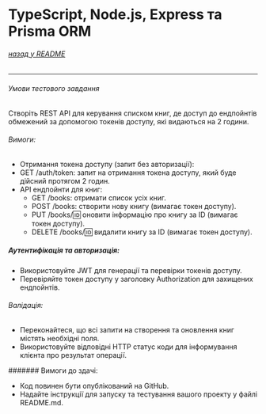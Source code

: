 # TypeScript, Node.js, Express та Prisma ORM

###### [назад у README](README.md)

---
###### Умови тестового завдання

Створіть REST API для керування списком книг, де доступ до ендпойнтів обмежений за допомогою токенів доступу, які видаються на 2 години.

###### Вимоги:
* Отримання токена доступу (запит без авторизації):
* GET /auth/token: запит на отримання токена доступу, який буде дійсний протягом 2 годин.
* API ендпойнти для книг:
    * GET /books: отримати список усіх книг.
    * POST /books: створити нову книгу (вимагає токен доступу).
    * PUT /books/:id: оновити інформацію про книгу за ID (вимагає токен доступу).
    * DELETE /books/:id: видалити книгу за ID (вимагає токен доступу).

##### Аутентифікація та авторизація:
* Використовуйте JWT для генерації та перевірки токенів доступу.
* Перевіряйте токен доступу у заголовку Authorization для захищених ендпойнтів.

###### Валідація:
* Переконайтеся, що всі запити на створення та оновлення книг містять необхідні поля.
* Використовуйте відповідні HTTP статус коди для інформування клієнта про результат операції.

####### Вимоги до здачі:
* Код повинен бути опублікований на GitHub.
* Надайте інструкції для запуску та тестування вашого проекту у файлі README.md.
